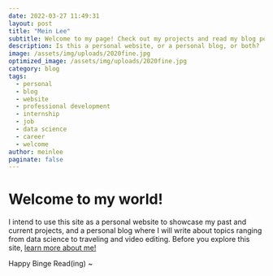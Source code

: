 ```yaml
---
date: 2022-03-27 11:49:31
layout: post
title: "Mein Lee"
subtitle: Welcome to my page! Check out my projects and read my blog posts below.
description: Is this a personal website, or a personal blog, or both?
image: /assets/img/uploads/2020fine.jpg
optimized_image: /assets/img/uploads/2020fine.jpg
category: blog
tags: 
  - personal
  - blog
  - website
  - professional development
  - internship
  - job
  - data science
  - career
  - welcome
author: meinlee
paginate: false
---
```


# Welcome to my world!

I intend to use this site as a personal website to showcase my past and current projects, and a personal blog where I will write about topics ranging from data science to traveling and video editing. Before you explore this site, <a href="https://meinlee.netlify.app/about/"> learn more about me!</a>

Happy Binge Read(ing) ~
